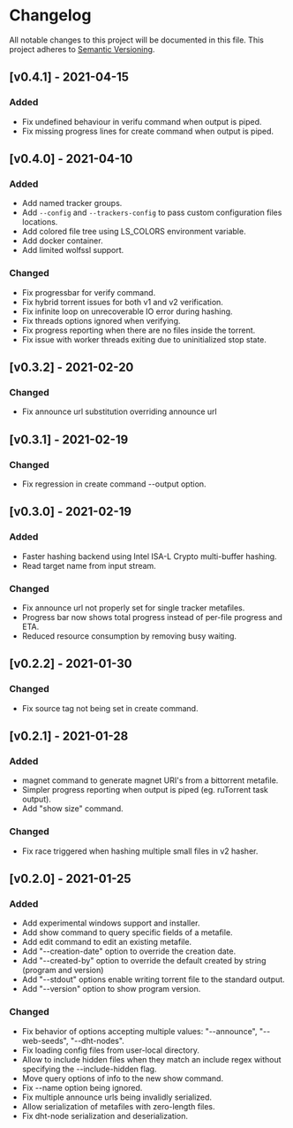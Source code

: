# Changelog
All notable changes to this project will be documented in this file.
This project adheres to [Semantic Versioning](http://semver.org/).

## [v0.4.1] - 2021-04-15
### Added
* Fix undefined behaviour in verifu command when output is piped.
* Fix missing progress lines for create command when output is piped.

## [v0.4.0] - 2021-04-10
### Added
* Add named tracker groups.
* Add `--config` and `--trackers-config` to pass custom configuration files locations.
* Add colored file tree using LS_COLORS environment variable.
* Add docker container.
* Add limited wolfssl support.

### Changed
* Fix progressbar for verify command.
* Fix hybrid torrent issues for both v1 and v2 verification.
* Fix infinite loop on unrecoverable IO error during hashing.
* Fix threads options ignored when verifying.
* Fix progress reporting when there are no files inside the torrent.
* Fix issue with worker threads exiting due to uninitialized stop state.

## [v0.3.2] - 2021-02-20
### Changed
* Fix announce url substitution overriding announce url

## [v0.3.1] - 2021-02-19
### Changed
* Fix regression in create command --output option.

## [v0.3.0] - 2021-02-19
### Added
* Faster hashing backend using Intel ISA-L Crypto multi-buffer hashing.
* Read target name from input stream.

### Changed
* Fix announce url not properly set for single tracker metafiles.
* Progress bar now shows total progress instead of per-file progress and ETA. 
* Reduced resource consumption by removing busy waiting.

## [v0.2.2] - 2021-01-30
### Changed
* Fix source tag not being set in create command.

## [v0.2.1] - 2021-01-28
### Added 
* magnet command to generate magnet URI's from a bittorrent metafile.
* Simpler progress reporting when output is piped (eg. ruTorrent task output).
* Add "show size" command.

### Changed
* Fix race triggered when hashing multiple small files in v2 hasher.

## [v0.2.0] - 2021-01-25
### Added
* Add experimental windows support and installer.
* Add show command to query specific fields of a metafile.
* Add edit command to edit an existing metafile.
* Add "--creation-date" option to override the creation date.
* Add "--created-by" option to override the default created by string (program and version)
* Add "--stdout" options enable writing torrent file to the standard output.
* Add "--version" option to show program version.

### Changed
* Fix behavior of options accepting multiple values: "--announce", "--web-seeds", "--dht-nodes".
* Fix loading config files from user-local directory.
* Allow to include hidden files when they match an include regex without specifying the --include-hidden flag.
* Move query options of info to the new show command.
* Fix --name option being ignored.
* Fix multiple announce urls being invalidly serialized.
* Allow serialization of metafiles with zero-length files.
* Fix dht-node serialization and deserialization.

[comment]: <> (### Removed)